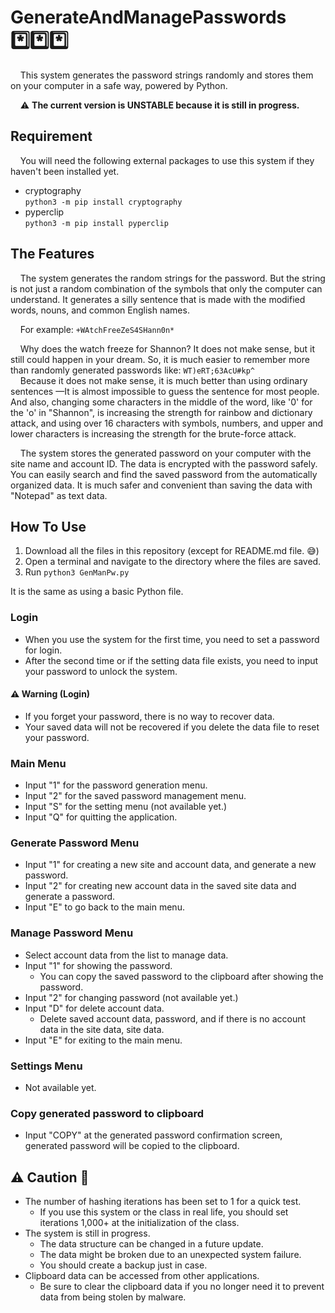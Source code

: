# GenerateAndManagePasswords :asterisk::asterisk::asterisk:

&nbsp;&nbsp;&nbsp;&nbsp;This system generates the password strings randomly and stores them on your computer in a safe way, powered by Python.

&nbsp;&nbsp;&nbsp;&nbsp;:warning: **The current version is UNSTABLE because it is still in progress.**

## Requirement

&nbsp;&nbsp;&nbsp;&nbsp;You will need the following external packages to use this system if they haven't been installed yet.

- cryptography  
`python3 -m pip install cryptography`
- pyperclip  
`python3 -m pip install pyperclip`

## The Features

&nbsp;&nbsp;&nbsp;&nbsp;The system generates the random strings for the password. But the string is not just a random combination of the symbols that only the computer can understand. It generates a silly sentence that is made with the modified words, nouns, and common English names.

&nbsp;&nbsp;&nbsp;&nbsp;For example: `+WAtchFreeZeS4SHann0n*`

&nbsp;&nbsp;&nbsp;&nbsp;Why does the watch freeze for Shannon? It does not make sense, but it still could happen in your dream. So, it is much easier to remember more than randomly generated passwords like: `WT)eRT;63AcU#kp^`  
&nbsp;&nbsp;&nbsp;&nbsp;Because it does not make sense, it is much better than using ordinary sentences &mdash;It is almost impossible to guess the sentence for most people. And also, changing some characters in the middle of the word, like '0' for the 'o' in "Shannon", is increasing the strength for rainbow and dictionary attack, and using over 16 characters with symbols, numbers, and upper and lower characters is increasing the strength for the brute-force attack.

&nbsp;&nbsp;&nbsp;&nbsp;The system stores the generated password on your computer with the site name and account ID. The data is encrypted with the password safely. You can easily search and find the saved password from the automatically organized data. It is much safer and convenient than saving the data with "Notepad" as text data.

## How To Use

1. Download all the files in this repository (except for README.md file. :sweat_smile:)
2. Open a terminal and navigate to the directory where the files are saved.
3. Run `python3 GenManPw.py`

It is the same as using a basic Python file.

### Login

- When you use the system for the first time, you need to set a password for login.
- After the second time or if the setting data file exists, you need to input your password to unlock the system.

#### :warning: Warning (Login)

- If you forget your password, there is no way to recover data.
- Your saved data will not be recovered if you delete the data file to reset your password.

### Main Menu

- Input "1" for the password generation menu.
- Input "2" for the saved password management menu.
- Input "S" for the setting menu (not available yet.)
- Input "Q" for quitting the application.

### Generate Password Menu

- Input "1" for creating a new site and account data, and generate a new password.
- Input "2" for creating new account data in the saved site data and generate a password.
- Input "E" to go back to the main menu.

### Manage Password Menu

- Select account data from the list to manage data.
- Input "1" for showing the password.
  - You can copy the saved password to the clipboard after showing the password.
- Input "2" for changing password (not available yet.)
- Input "D" for delete account data.
  - Delete saved account data, password, and if there is no account data in the site data, site data.
- Input "E" for exiting to the main menu.

### Settings Menu

- Not available yet.

### Copy generated password to clipboard

- Input "COPY" at the generated password confirmation screen, generated password will be copied to the clipboard.

## :warning: Caution :rotating_light:

- The number of hashing iterations has been set to 1 for a quick test.
  - If you use this system or the class in real life, you should set iterations 1,000+ at the initialization of the class.
- The system is still in progress.
  - The data structure can be changed in a future update.
  - The data might be broken due to an unexpected system failure.
  - You should create a backup just in case.
- Clipboard data can be accessed from other applications.
  - Be sure to clear the clipboard data if you no longer need it to prevent data from being stolen by malware.
